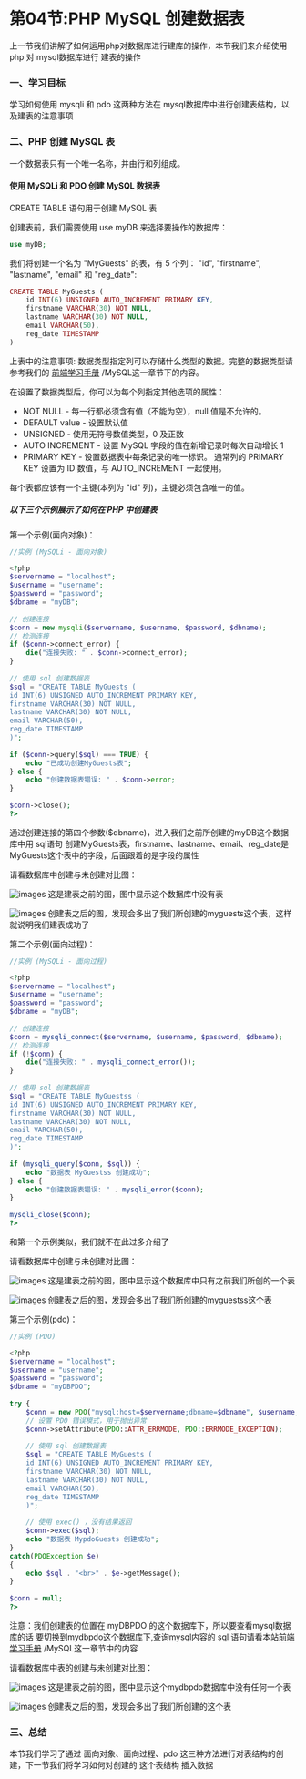 # 第04节:PHP MySQL 创建数据表
上一节我们讲解了如何运用php对数据库进行建库的操作，本节我们来介绍使用php 对 mysql数据库进行 建表的操作

### 一、学习目标

学习如何使用 mysqli 和 pdo 这两种方法在 mysql数据库中进行创建表结构，以及建表的注意事项

### 二、PHP 创建 MySQL 表

一个数据表只有一个唯一名称，并由行和列组成。

#### 使用 MySQLi 和 PDO 创建 MySQL 数据表

CREATE TABLE 语句用于创建 MySQL 表

创建表前，我们需要使用 use myDB 来选择要操作的数据库：

``` php
use myDB;
```

我们将创建一个名为 "MyGuests" 的表，有 5 个列： "id", "firstname", "lastname", "email" 和 "reg_date":

``` php
CREATE TABLE MyGuests (
    id INT(6) UNSIGNED AUTO_INCREMENT PRIMARY KEY,
    firstname VARCHAR(30) NOT NULL,
    lastname VARCHAR(30) NOT NULL,
    email VARCHAR(50),
    reg_date TIMESTAMP
)
```

上表中的注意事项:
数据类型指定列可以存储什么类型的数据。完整的数据类型请参考我们的 [前端学习手册](http://www.xiaozhoubg.com/content/1) /MySQL这一章节下的内容。

在设置了数据类型后，你可以为每个列指定其他选项的属性：

* NOT NULL - 每一行都必须含有值（不能为空），null 值是不允许的。
* DEFAULT value - 设置默认值
* UNSIGNED - 使用无符号数值类型，0 及正数
* AUTO INCREMENT - 设置 MySQL 字段的值在新增记录时每次自动增长 1
* PRIMARY KEY - 设置数据表中每条记录的唯一标识。 通常列的 PRIMARY KEY 设置为 ID 数值，与 AUTO_INCREMENT 一起使用。

每个表都应该有一个主键(本列为 "id" 列)，主键必须包含唯一的值。

##### 以下三个示例展示了如何在 PHP 中创建表

第一个示例(面向对象)：

``` php
//实例 (MySQLi - 面向对象)

<?php
$servername = "localhost";
$username = "username";
$password = "password";
$dbname = "myDB";
 
// 创建连接
$conn = new mysqli($servername, $username, $password, $dbname);
// 检测连接
if ($conn->connect_error) {
    die("连接失败: " . $conn->connect_error);
} 
 
// 使用 sql 创建数据表
$sql = "CREATE TABLE MyGuests (
id INT(6) UNSIGNED AUTO_INCREMENT PRIMARY KEY, 
firstname VARCHAR(30) NOT NULL,
lastname VARCHAR(30) NOT NULL,
email VARCHAR(50),
reg_date TIMESTAMP
)";
 
if ($conn->query($sql) === TRUE) {
    echo "已成功创建MyGuests表";
} else {
    echo "创建数据表错误: " . $conn->error;
}
 
$conn->close();
?>
```

通过创建连接的第四个参数($dbname)，进入我们之前所创建的myDB这个数据库中用 sql语句 创建MyGuests表，firstname、lastname、email、reg_date是MyGuests这个表中的字段，后面跟着的是字段的属性

请看数据库中创建与未创建对比图：

![images](./../images/0604_img.png)
这是建表之前的图，图中显示这个数据库中没有表

![images](./../images/0604_imgs.png)
创建表之后的图，发现会多出了我们所创建的myguests这个表，这样就说明我们建表成功了

第二个示例(面向过程)：

``` php
//实例 (MySQLi - 面向过程)

<?php
$servername = "localhost";
$username = "username";
$password = "password";
$dbname = "myDB";
 
// 创建连接
$conn = mysqli_connect($servername, $username, $password, $dbname);
// 检测连接
if (!$conn) {
    die("连接失败: " . mysqli_connect_error());
}
 
// 使用 sql 创建数据表
$sql = "CREATE TABLE MyGuestss (
id INT(6) UNSIGNED AUTO_INCREMENT PRIMARY KEY, 
firstname VARCHAR(30) NOT NULL,
lastname VARCHAR(30) NOT NULL,
email VARCHAR(50),
reg_date TIMESTAMP
)";
 
if (mysqli_query($conn, $sql)) {
    echo "数据表 MyGuestss 创建成功";
} else {
    echo "创建数据表错误: " . mysqli_error($conn);
}
 
mysqli_close($conn);
?>
```

和第一个示例类似，我们就不在此过多介绍了

请看数据库中创建与未创建对比图：

![images](./../images/0604_imgs.png)
这是建表之前的图，图中显示这个数据库中只有之前我们所创的一个表

![images](./../images/0604_png.png)
创建表之后的图，发现会多出了我们所创建的myguestss这个表

第三个示例(pdo)：

``` php
//实例 (PDO)

<?php
$servername = "localhost";
$username = "username";
$password = "password";
$dbname = "myDBPDO";
 
try {
    $conn = new PDO("mysql:host=$servername;dbname=$dbname", $username, $password);
    // 设置 PDO 错误模式，用于抛出异常
    $conn->setAttribute(PDO::ATTR_ERRMODE, PDO::ERRMODE_EXCEPTION);
 
    // 使用 sql 创建数据表
    $sql = "CREATE TABLE MyGuests (
    id INT(6) UNSIGNED AUTO_INCREMENT PRIMARY KEY, 
    firstname VARCHAR(30) NOT NULL,
    lastname VARCHAR(30) NOT NULL,
    email VARCHAR(50),
    reg_date TIMESTAMP
    )";
 
    // 使用 exec() ，没有结果返回 
    $conn->exec($sql);
    echo "数据表 MypdoGuests 创建成功";
}
catch(PDOException $e)
{
    echo $sql . "<br>" . $e->getMessage();
}
 
$conn = null;
?>
```

注意：我们创建表的位置在 myDBPDO 的这个数据库下，所以要查看mysql数据库的话 要切换到mydbpdo这个数据库下,查询mysql内容的 sql 语句请看本站[前端学习手册](http://www.xiaozhoubg.com/content/1) /MySQL这一章节中的内容

请看数据库中表的创建与未创建对比图：

![images](./../images/0604_img.png)
这是建表之前的图，图中显示这个mydbpdo数据库中没有任何一个表

![images](./../images/0604_pngs.png)
创建表之后的图，发现会多出了我们所创建的这个表

### 三、总结

本节我们学习了通过 面向对象、面向过程、pdo 这三种方法进行对表结构的创建，下一节我们将学习如何对创建的 这个表结构 插入数据
